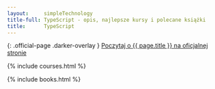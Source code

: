 ```yaml
---
layout:     simpleTechnology
title-full: TypeScript - opis, najlepsze kursy i polecane książki
title:      TypeScript
---
```


{: .official-page .darker-overlay }
[Poczytaj o {{ page.title }} na oficjalnej stronie](https://www.typescriptlang.org/)

{% include courses.html %}

{% include books.html %}
